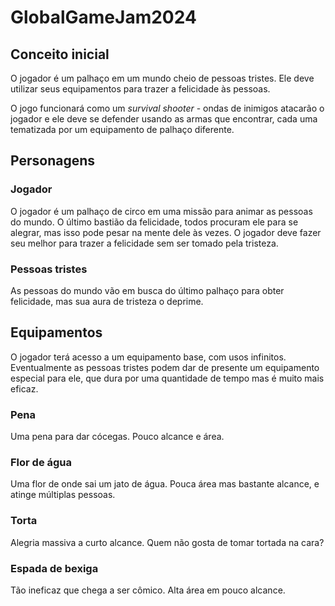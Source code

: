 # GlobalGameJam2024

## Conceito inicial
O jogador é um palhaço em um mundo cheio de pessoas tristes. Ele deve utilizar seus equipamentos para trazer a felicidade às pessoas.

O jogo funcionará como um _survival shooter_ - ondas de inimigos atacarão o jogador e ele deve se defender usando as armas que encontrar, cada uma tematizada por um equipamento de palhaço diferente.

## Personagens
### Jogador
O jogador é um palhaço de circo em uma missão para animar as pessoas do mundo. O último bastião da felicidade, todos procuram ele para se alegrar, mas isso pode pesar na mente dele às vezes. O jogador deve fazer seu melhor para trazer a felicidade sem ser tomado pela tristeza.

### Pessoas tristes
As pessoas do mundo vão em busca do último palhaço para obter felicidade, mas sua aura de tristeza o deprime.

## Equipamentos
O jogador terá acesso a um equipamento base, com usos infinitos. Eventualmente as pessoas tristes podem dar de presente um equipamento especial para ele, que dura por uma quantidade de tempo mas é muito mais eficaz.

### Pena
Uma pena para dar cócegas. Pouco alcance e área.

### Flor de água
Uma flor de onde sai um jato de água. Pouca área mas bastante alcance, e atinge múltiplas pessoas.

### Torta
Alegria massiva a curto alcance. Quem não gosta de tomar tortada na cara?

### Espada de bexiga
Tão ineficaz que chega a ser cômico. Alta área em pouco alcance.